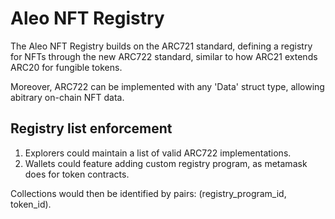 # Aleo NFT Registry

The Aleo NFT Registry builds on the ARC721 standard, defining a registry for NFTs through the new ARC722 standard, similar to how ARC21 extends ARC20 for fungible tokens.

Moreover, ARC722 can be implemented with any 'Data' struct type, allowing abitrary on-chain NFT data.

## Registry list enforcement

1. Explorers could maintain a list of valid ARC722 implementations.
2. Wallets could feature adding custom registry program, as metamask does for token contracts.

Collections would then be identified by pairs: (registry_program_id, token_id).
